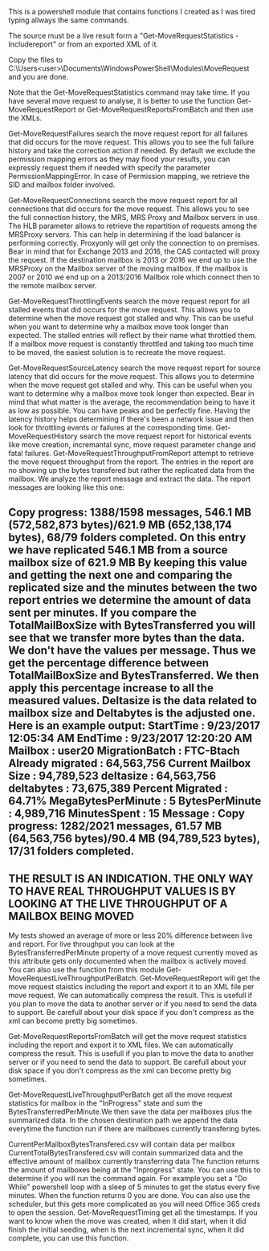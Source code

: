 This is a powershell module that contains functions I created as I was tired typing allways the same commands.

The source must be a live result form a "Get-MoveRequestStatistics -Includereport" or from an exported XML of it.

Copy the files to C:\Users\<user>\Documents\WindowsPowerShell\Modules\MoveRequest and you are done.                                       

Note that the Get-MoveRequestStatistics command may take time. If you have several move request to analyse, it is better to use the function Get-MoveRequestReport or Get-MoveRequestReportsFromBatch and then use the XMLs.

Get-MoveRequestFailures search the move request report for all failures that did occurs for the move request. This allows you to see the full failure history and take the correction action if needed. By default we exclude the permission mapping errors as they may flood your results, you can expressly request them if needed  with specify the parameter PermissionMappingError.   In case of Permission mapping, we retrieve the SID and mailbox folder involved.

Get-MoveRequestConnections search the move request report for all connections that did occurs for the move request. This allows you to see the full connection history, the MRS, MRS Proxy and Mailbox servers in use. The HLB parameter allows to retrieve the repartition of requests among the MRSProxy servers. This can help in determining if the load balancer is performing correctly. Proxyonly will get only the connection to on premises. Bear in mind that for Exchange 2013 and 2016, the CAS contacted will proxy the request. If the destination mailbox is 2013 or 2016 we end up to use the MRSProxy on the Mailbox server of the moving mailbox. If the mailbox is 2007 or 2010 we end up on a 2013/2016 Mailbox role which connect then to the remote mailbox server.

Get-MoveRequestThrottlingEvents search the move request report for all stalled events that did occurs for the move request. This allows you to determine when the move request got stalled and why. This can be useful when you want to determine why a mailbox move took longer than expected. The stalled entries will reflect by their name what throttled them. If a mailbox move request is constantly throttled and taking too much time to be moved, the easiest solution is to recreate the move request.

 

Get-MoveRequestSourceLatency search the move request report for source latency that did occurs for the move request. This allows you to determine when the move request got stalled and why. This can be useful when you want to determine why a mailbox move took longer than expected. Bear in mind that what matter is the average, the recommendation being to have it as low as possible. You can have peaks and be perfectly fine. Having the latency history helps determining if there's been a network issue and then look for throttling events or failures at the corresponding time.
Get-MoveRequestHistory search the move request report for historical events like move creation, incremantal sync, move request parameter change and fatal failures.
Get-MoveRequestThroughputFromReport attempt to retrieve the move request throughput from the report. The entries in the report are no showing up the bytes transfered but rather the replicated data from the mailbox. We analyze the report message and extract the data.
The report messages are looking like this one:

Copy progress: 1388/1598 messages, 546.1 MB (572,582,873 bytes)/621.9 MB (652,138,174 bytes), 68/79 folders completed.
On this entry we have replicated 546.1 MB from a source mailbox size of 621.9 MB
By keeping this value and getting the next one and comparing the replicated size and the minutes between the two report entries we determine the amount of data sent per minutes. If you compare the TotalMailBoxSize with BytesTransferred you will see that we transfer more bytes than the data. We don't have the values per message. Thus we get the percentage difference between TotalMailBoxSize and BytesTransferred. We then apply this percentage increase to all the measured values. Deltasize is the data related to mailbox size and Deltabytes is the adjusted one.
Here is an example output:
    StartTime            : 9/23/2017 12:05:34 AM
    EndTime              : 9/23/2017 12:20:20 AM
    Mailbox              : user20
    MigrationBatch       : FTC-Btach
    Already migrated     : 64,563,756
    Current Mailbox Size : 94,789,523
    deltasize            : 64,563,756
    deltabytes           : 73,675,389
    Percent Migrated     : 64.71%
    MegaBytesPerMinute   : 5
    BytesPerMinute       : 4,989,716
    MinutesSpent         : 15
    Message              : Copy progress: 1282/2021 messages, 61.57 MB (64,563,756 bytes)/90.4 MB (94,789,523 bytes), 17/31 folders completed.
  ----------------------------------------------------------------------------------------------------------------------------------------- 
  THE RESULT IS AN INDICATION. THE ONLY WAY TO HAVE REAL THROUGHPUT VALUES IS BY LOOKING AT THE LIVE THROUGHPUT OF A MAILBOX BEING MOVED
  -----------------------------------------------------------------------------------------------------------------------------------------
  My tests showed an average of more or less 20% difference between live and report.
  For live throughput you can look at the BytesTransferredPerMinute property of a move request currently moved as this attribute gets only documented
  when the mailbox is actively moved. You can also use the function from this module Get-MoveRequestLiveThroughputPerBatch.
Get-MoveRequestReport will get the move request staistics including the report and export it to an XML file per move request. We can automatically compress the result. This is usefull if you plan to move the data to another server or if you need to send the data to support. Be carefull about your disk space if you don't compress as the xml can become pretty big sometimes.

Get-MoveRequestReportsFromBatch will get the move request statistics including the report and export it to XML files.  We can automatically compress the result. This is usefull if you plan to move the data to another server or if you need to send the data to support. Be carefull about your disk space if you don't compress as the xml can become pretty big sometimes.

Get-MoveRequestLiveThroughputPerBatch get all the move request statistics for mailbox in the "InProgress" state and sum the BytesTransferredPerMinute.We then save the data per mailboxes plus the summarized data. In the chosen destination path we append the data everytime the function run if there are mailboxes currently transfering bytes.

CurrentPerMailboxBytesTransfered.csv will contain data per mailbox
CurrentTotalBytesTransfered.csv will contain summarized data and the effective amount of mailbox currently transferring data
The function returns the amount of mailboxes being at the "Inprogress" state. You can use this to determine if you will run the command again. For example you set a "Do While" powershell loop with a sleep of 5 minutes to get the status every five minutes. When the function returns 0 you are done. You can also use the scheduler, but this gets more complicated as you will need Office 365 creds to open the session.
Get-MoveRequestTiming get all the timestamps. If you want to know when the move was created, when it did start, when it did finish the initial seeding, when is the next incremental sync, when it did complete, you can use this function.

